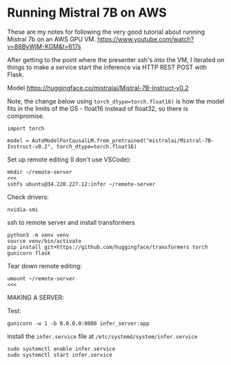Running Mistral 7B on AWS
==============

These are my notes for following the very good tutorial about running Mistral 7b
on an AWS GPU VM. https://www.youtube.com/watch?v=88ByWjM-KGM&t=617s

After getting to the point where the presenter ssh's into the VM, I iterated on
things to make a service start the inference via HTTP REST POST with Flask.

Model https://huggingface.co/mistralai/Mistral-7B-Instruct-v0.2

Note, the change below using `torch_dtype=torch.float16)` is how the model fits
in the limits of the G5 - float16 instead of float32, so there is compromise.

```
import torch

model = AutoModelForCausalLM.from_pretrained("mistralai/Mistral-7B-Instruct-v0.2", torch_dtype=torch.float16)
```



Set up remote editing (I don't use VSCode):
```
mkdir ~/remote-server                                                                                                                         <<<
sshfs ubuntu@34.220.227.12:infer ~/remote-server

```

Check drivers:
```
nvidia-smi
```

ssh to remote server and install transformers
```
python3 -m venv venv
source venv/bin/activate
pip install git+https://github.com/huggingface/transformers torch gunicorn flask

```

Tear down remote editing:
```
umount ~/remote-server                                                                                                                         <<<
```

MAKING A SERVER:

Test:

```
gunicorn -w 1 -b 0.0.0.0:8080 infer_server:app
```

Install the `infer.service` file at `/etc/systemd/system/infer.service`

```
sudo systemctl enable infer.service
sudo systemctl start infer.service
```
